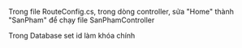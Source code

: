 Trong file RouteConfig.cs, trong dòng controller, sửa "Home" thành "SanPham" để chạy file SanPhamController

Trong Database set id làm khóa chính
